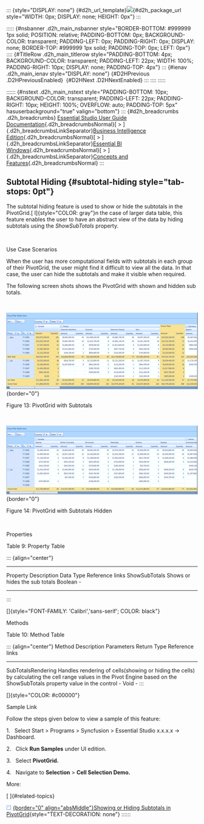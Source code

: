 ::: {style="DISPLAY: none"}
[](ms-xhelp:///?Id=d2h_url_template){#d2h_url_template}![](!package_url!){#d2h_package_url style="WIDTH: 0px; DISPLAY: none; HEIGHT: 0px"}
:::

::::: {#nsbanner .d2h_main_nsbanner style="BORDER-BOTTOM: #999999 1px solid; POSITION: relative; PADDING-BOTTOM: 0px; BACKGROUND-COLOR: transparent; PADDING-LEFT: 0px; PADDING-RIGHT: 0px; DISPLAY: none; BORDER-TOP: #999999 1px solid; PADDING-TOP: 0px; LEFT: 0px"}
:::: {#TitleRow .d2h_main_titlerow style="PADDING-BOTTOM: 4px; BACKGROUND-COLOR: transparent; PADDING-LEFT: 22px; WIDTH: 100%; PADDING-RIGHT: 10px; DISPLAY: none; PADDING-TOP: 4px"}
::: {#ienav .d2h_main_ienav style="DISPLAY: none"}
[](ms-xhelp:///?Id=cf357881-9a22-4448-911b-cb04327a0076){#D2HPrevious .D2HPreviousEnabled}  [](ms-xhelp:///?Id=0adb649f-2172-44d8-be90-837a2f55d6d2){#D2HNext .D2HNextEnabled}
:::
::::
:::::

:::::: {#nstext .d2h_main_nstext style="PADDING-BOTTOM: 10px; BACKGROUND-COLOR: transparent; PADDING-LEFT: 22px; PADDING-RIGHT: 10px; HEIGHT: 100%; OVERFLOW: auto; PADDING-TOP: 5px" hasuserbackground="true" valign="bottom"}
::: {#d2h_breadcrumbs .d2h_breadcrumbs}
[Essential Studio User Guide Documentation](ms-xhelp:///?Id=12457748-09e3-4d74-a240-8e049cedf030){.d2h_breadcrumbsNormal}[ \> ]{.d2h_breadcrumbsLinkSeparator}[Business Intelligence Edition](ms-xhelp:///?Id=fdf33dd8-62b2-47b9-ad7b-fc50e590bca5){.d2h_breadcrumbsNormal}[ \> ]{.d2h_breadcrumbsLinkSeparator}[Essential BI Windows](ms-xhelp:///?Id=af2b5ead-c104-4cdd-b5e2-2b2aee61afe3){.d2h_breadcrumbsNormal}[ \> ]{.d2h_breadcrumbsLinkSeparator}[Concepts and Features](ms-xhelp:///?Id=4c7c53bf-fd09-4600-aaf4-4f09cc0f9359){.d2h_breadcrumbsNormal}
:::

## Subtotal Hiding {#subtotal-hiding style="tab-stops: 0pt"}

The subtotal hiding feature is used to show or hide the subtotals in the PivotGrid.[ I]{style="COLOR: gray"}n the case of larger data table, this feature enables the user to have an abstract view of the data by hiding subtotals using the *ShowSubTotals* property.

 

Use Case Scenarios

When the user has more computational fields with subtotals in each group of their PivotGrid, the user might find it difficult to view all the data. In that case, the user can hide the subtotals and make it visible when required.

The following screen shots shows the PivotGrid with shown and hidden sub totals.

 

![Description: C:\\Users\\diana\\Desktop\\SubTotalsshown.PNG](ImagesExt/image112_15.png){border="0"}

Figure 13: PivotGrid with Subtotals

 

![Description: C:\\Users\\diana\\Desktop\\SuTotals Hidden.PNG](ImagesExt/image112_16.png){border="0"}

Figure 14: PivotGrid with Subtotals Hidden

 

Properties

Table 9: Property Table

::: {align="center"}
  --------------- ------------------------------- ----------- -----------------
  Property        Description                     Data Type   Reference links
  ShowSubTotals   Shows or hides the sub totals   Boolean     \-
  --------------- ------------------------------- ----------- -----------------
:::

[]{style="FONT-FAMILY: 'Calibri','sans-serif'; COLOR: black"} 

Methods

Table 10: Method Table

::: {align="center"}
  Method               Description                                                                                                                                                                 Parameters   Return Type   Reference links
  -------------------- --------------------------------------------------------------------------------------------------------------------------------------------------------------------------- ------------ ------------- -----------------
  SubTotalsRendering   Handles rendering of cells(showing or hiding the cells) by calculating the cell range values in the Pivot Engine based on the ShowSubTotals property value in the control   \-           Void          \-
:::

[]{style="COLOR: #c00000"} 

Sample Link

Follow the steps given below to view a sample of this feature:

1.   Select Start \> Programs \> Syncfusion \> Essential Studio x.x.x.x -\> Dashboard.

2.   Click **Run Samples** under UI edition.

3.   Select **PivotGrid.**

4.   Navigate to **Selection** \> **Cell Selection Demo.**

More:

[ ]{#related-topics}

[![](button.gif){border="0" align="absMiddle"}Showing or Hiding Subtotals in PivotGrid](ms-xhelp:///?Id=0adb649f-2172-44d8-be90-837a2f55d6d2){style="TEXT-DECORATION: none"}
::::::
